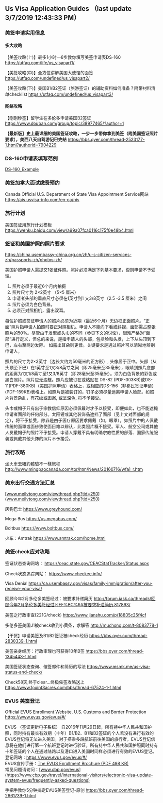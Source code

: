 ## Us Visa Application Guides （last update 3/7/2019 12:43:33 PM）

### 美签申请实用信息

#### 多大攻略
【美签攻略(上)】最多1小时—8步教你填写美签申请表DS-160
https://utfaq.com/life/us_visapart1/

【美签攻略(中)】全方位讲解美国大使馆的面签
https://utfaq.com/undefined/us_visapart2/

【美签攻略(下)】美国B1/B2签证（旅游签证）的辅助资料如何准备？附带材料清单checklist
https://utfaq.com/undefined/us_visapart3/


#### 网络攻略

【刚刚秒签】留学生在多伦多申请美国B2签证
https://www.douban.com/group/topic/38977465/?author=1

**【最新版】史上最详细的美国签证攻略，一步一步带你拿到美签（附美国签证照片要求），美西八天自驾游记已完结**
https://bbs.qyer.com/thread-2523177-1.html?authorid=7904229


### DS-160申请表填写范例

[DS-160_Example](https://github.com/alexwang1116/Us-Visa-Application-Guides/blob/master/DS-160_Example.pdf)


### 美签加拿大面试缴费预约

Canada Official U.S. Department of State Visa Appointment Service网站 
https://ais.usvisa-info.com/en-ca/niv

### 旅行计划

美国签证用旅行计划模板 
https://wenku.baidu.com/view/a99a07fca0116c175f0e48b4.html


### 签证和美国护照的照片要求
https://china.usembassy-china.org.cn/zh/u-s-citizen-services-zh/passports-zh/photos-zh/

美国护照申请人需提交1张证件照。照片必须满足下列基本要求，否则申请不予受理。
1. 照片必须于最近6个月内拍摄
2. 照片尺寸为 2×2英寸 （5×5 厘米）
3. 申请者头部的垂直尺寸必须在1英寸到1 又3/8英寸（2.5 -3.5 厘米）之间
4. 照片必须为白色背景。
5. 必须正对照相机，露出双耳。


每位护照或签证申请人的照片必须为近期（最近6个月）无边框正面照片。“正面”照片指申请人拍照时要正对照相机。申请人不能向下看或斜视，面部需占整张照片的50%。尽管由于发型或头巾的不同（参见下文的讨论），很难严格对“面部”进行定义，但总的来说，是指申请人的头部，包括脸和头发，上下从头顶到下巴，左右至两边发际。 如露出耳朵则更佳。关键要求是通过照片可以清晰地辨别申请人。

照片的尺寸为2×2英寸（边长大约为50毫米的正方形）, 头像居于正中。头部（从头顶至下巴）在1英寸至1又3/8英寸之间（即25毫米至35毫米），眼睛到照片底部的距离为1又1/8英寸至1又3/8英寸（即28毫米至35毫米）。须为白色背景的彩色或黑白照片。照片应无边框。照片应被订在或粘贴在 DS-82 (PDF-303KB)或DS-11(PDF-380KB)（美国护照申请）表格上，或相应的DS-156（非移民签证申请）(PDF-159KB)表格上。如照片是被装订的，钉子必须尽量远离申请人脸部。如照片背景杂乱，有花纹或图案, 或呈深色, 将不予接受。

头巾或帽子只有出于宗教信仰原因必须佩戴时才予以接受，即便如此，也不能遮掩申请者面部的任何部分。太阳镜或其他装饰品遮挡了面部（见上文对面部的规定），将不予接受，除非是由于医疗原因要求佩戴（如，眼罩）。如照片中的人佩戴传统的面罩或面纱致使面目难以辨认，此类照片概不接受。军人、航空公司或其他人员戴帽子的照片不予接受。申请人穿戴不具有明确宗教性质的部落、国家传统服装或佩戴其他头饰的照片不予接受。


### 旅行攻略

坐火車去紐約體驗不一樣旅程 
http://www.mingpaocanada.com/tor/htm/News/20160716/wfa1_r.htm

### 美东出行交通方法汇总
[www.meilvtong.com/viewthread.php?tid=250](www.meilvtong.com/viewthread.php?tid=250)

灰狗巴士
https://www.greyhound.com/

Mega Bus
https://us.megabus.com/

Boltbus
https://www.boltbus.com/

火车：Amtrak 
https://www.amtrak.com/home.html

### 美签check应对攻略


签证状态查询网站：
https://ceac.state.gov/CEACStatTracker/Status.aspx

Check状态追踪网站：
https://www.checkee.info/

Visa Denial
https://ca.usembassy.gov/visas/family-immigration/after-you-receive-your-visa/

回顾今年2月多伦多美签经过：被要求补递简历
http://forum.iask.ca/threads/回顾今年2月多伦多美签经过%EF%BC%9A被要求补递简历.817893/

美签之行政审查(221G/check)
https://www.jianshu.com/p/18805c25f4cf

多伦多签美国J1被check收到小黄条，求解答
http://muchong.com/t-8083778-1


【干货】申请美签及B1/B2签证被check经历
https://bbs.qyer.com/thread-2830339-1.html

美签亲身经历：行政审理也可获得10年B签
https://bbs.qyer.com/thread-1345443-1.html

美国签证状态查询、催签邮件和简历的写法
https://www.msmk.me/us-visa-status-and-check/

Check58天,终于clear...终极催签攻略送上 
https://www.1point3acres.com/bbs/thread-67524-1-1.html


### EVUS 美签登记
Official EVUS Enrollment Website, U.S. Customs and Border Protection
https://www.evus.gov/evus/#/

EVUS （签证更新电子系统）
自2016年11月29日起，所有持中华人民共和国护照，同时持有最长有效期（十年）B1/B2、B1和B2签证的个人若没有进行有效的EVUS登记将无法进入美国。对于搭乘多段航班前往美国的旅行者，EVUS登记信息将在他们进行第一个航班登记时进行验证。所有持中华人民共和国护照同时持有十年签证的个人在通过陆路以及港口进入美国时同样必须进行有效的EVUS登记。
登记网站：https://www.evus.gov/evus/#/    
EVUS宣传手册：[The EVUS Enrollment Brochure (PDF 498 KB)](https://photos.state.gov/libraries/china/1224546/pdf/Evus-brochure%2017_5x8_5_10272016-Chinese1.pdf)    
常见问题请访问：[www.cbp.gov/evus](https://www.cbp.gov/travel/international-visitors/electronic-visa-update-system-evus/frequently-asked-questions)

手把手教你5分钟搞定EVUS美签登记-原创 
https://bbs.qyer.com/thread-2661739-1.html









